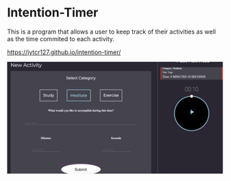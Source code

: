 # Intention-Timer

This is a program that allows a user to keep track of their activities as well as the time commited to each activity. 

https://jytcr127.github.io/intention-timer/

<img src="images/screenshot1.png">